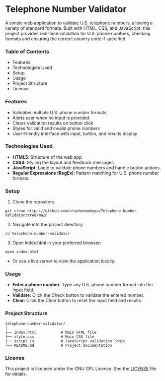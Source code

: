 # **Telephone Number Validator**
A simple web application to validate U.S. telephone numbers, allowing a variety of standard formats. Built with HTML, CSS, and JavaScript, this project provides real-time validation for U.S. phone numbers, checking formats and ensuring the correct country code if specified.





### **Table of Contents**
- Features
- Technologies Used
- Setup
- Usage
- Project Structure
- License




### **Features**
- Validates multiple U.S. phone number formats
- Alerts user when no input is provided
- Clears validation results on button click
- Styles for valid and invalid phone numbers
- User-friendly interface with input, button, and results display




### **Technologies Used**
- **HTML5**: Structure of the web app.
- **CSS3**: Styling the layout and feedback messages.
- **JavaScript**: Logic to validate phone numbers and handle button actions.
- **Regular Expressions (RegEx)**: Pattern matching for U.S. phone number formats.



### **Setup**

1. Clone the repository:

```
git clone https://github.com/stephenombuya/Telephone-Number-Validator/tree/main
```

2. Navigate into the project directory:

```
cd telephone-number-validator
```

3. Open index.html in your preferred browser:

```
open index.html
```

- Or use a live server to view the application locally.




### **Usage**
- **Enter a phone number**: Type any U.S. phone number format into the input field.
- **Validate**: Click the Check button to validate the entered number.
- **Clear**: Click the Clear button to reset the input field and results.




### **Project Structure**

```
telephone-number-validator/
│
├── index.html           # Main HTML file
├── style.css            # Main CSS file
├── script.js            # JavaScript validation logic
└── README.md            # Project documentation
```




### **License**
This project is licensed under the GNU GPL License. See the [LICENSE](https://github.com/stephenombuya/Telephone-Number-Validator/blob/main/LICENSE) file for details.

